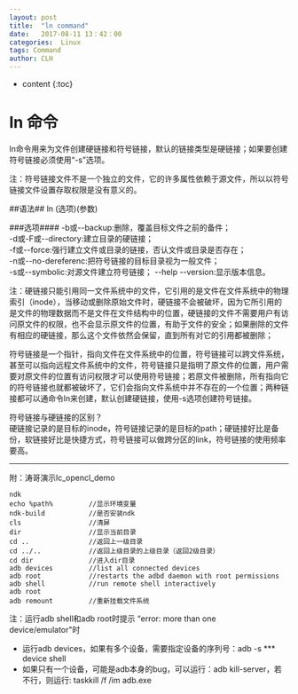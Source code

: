 ```yaml
---
layout: post
title:  "ln command"
date:   2017-08-11 13：42：00
categories:  Linux
tags: Command
author: CLH
---
```


* content
{:toc}

# ln 命令 #
ln命令用来为文件创建硬链接和符号链接，默认的链接类型是硬链接；如果要创建符号链接必须使用“-s”选项。      

注：符号链接文件不是一个独立的文件，它的许多属性依赖于源文件，所以以符号链接文件设置存取权限是没有意义的。   

##语法##
ln (选项)(参数)

###选项####
-b或--backup:删除，覆盖目标文件之前的备件；     
-d或-F或--directory:建立目录的硬链接；     
-f或--force:强行建立文件或目录的链接，否认文件或目录是否存在；     
-n或--no-dereferenc:把符号链接的目标目录视为一般文件；    
-s或--symbolic:对源文件建立符号链接；
--help
--version:显示版本信息。     

      
注：硬链接只能引用同一文件系统中的文件，它引用的是文件在文件系统中的物理索引（inode），当移动或删除原始文件时，硬链接不会被破坏，因为它所引用的是文件的物理数据而不是文件在文件结构中的位置，硬链接的文件不需要用户有访问原文件的权限，也不会显示原文件的位置，有助于文件的安全；如果删除的文件有相应的硬链接，那么这个文件依然会保留，直到所有对它的引用都被删除；            
   
符号链接是一个指针，指向文件在文件系统中的位置，符号链接可以跨文件系统，甚至可以指向远程文件系统中的文件，符号链接只是指明了原文件的位置，用户需要对原文件的位置有访问权限才可以使用符号链接；若原文件被删除，所有指向它的符号链接也就都被破坏了，它们会指向文件系统中并不存在的一个位置；两种链接都可以通命令ln来创建，默认创建硬链接，使用-s选项创建符号链接。    
     
符号链接与硬链接的区别？    
硬链接记录的是目标的inode，符号链接记录的是目标的path；硬链接好比是备份，软链接好比是快捷方式，符号链接可以做跨分区的link，符号链接的使用频率要高。

----------

     
附：涛哥演示lc_opencl_demo 
 
	ndk
	echo %path%			//显示环境变量
	ndk-build			//是否安装ndk
	cls					//清屏
	dir					//显示当前目录
	cd ..				//返回上一级目录
	cd ../..			//返回上级目录的上级目录（返回2级目录）
	cd dir				//进入dir目录
	adb devices			//list all connected devices
	adb root			//restarts the adbd daemon with root permissions
	adb shell			//run remote shell interactively
	adb root
	adb remount			//重新挂载文件系统  
  
注：运行adb shell和adb root时提示 “error: more than one device/emulator"时    


- 运行adb devices，如果有多个设备，需要指定设备的序列号：adb -s  *** device shell
- 如果只有一个设备，可能是adb本身的bug，可以运行：adb kill-server，若不行，则运行: taskkill /f /im adb.exe  

